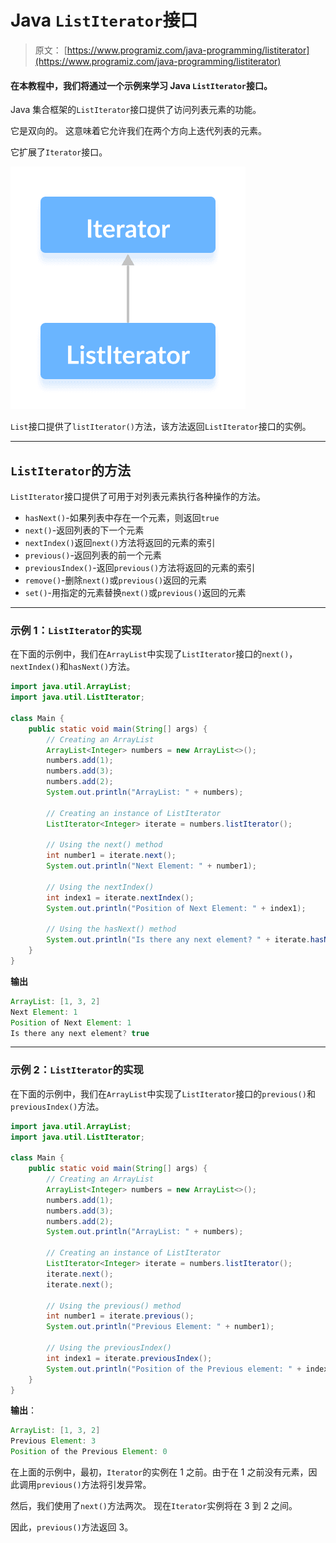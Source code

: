 # Java `ListIterator`接口

> 原文： [https://www.programiz.com/java-programming/listiterator](https://www.programiz.com/java-programming/listiterator)

#### 在本教程中，我们将通过一个示例来学习 Java `ListIterator`接口。

Java 集合框架的`ListIterator`接口提供了访问列表元素的功能。

它是双向的。 这意味着它允许我们在两个方向上迭代列表的元素。

它扩展了`Iterator`接口。

![The ListIterator interface extends the Java Iterator interface.](img/82ba01ec6aad31347af6aea50b3d77d3.png)

`List`接口提供了`listIterator()`方法，该方法返回`ListIterator`接口的实例。

* * *

## `ListIterator`的方法

`ListIterator`接口提供了可用于对列表元素执行各种操作的方法。

*   `hasNext()`-如果列表中存在一个元素，则返回`true`
*   `next()`-返回列表的下一个元素
*   `nextIndex()`返回`next()`方法将返回的元素的索引
*   `previous()`-返回列表的前一个元素
*   `previousIndex()`-返回`previous()`方法将返回的元素的索引
*   `remove()`-删除`next()`或`previous()`返回的元素
*   `set()`-用指定的元素替换`next()`或`previous()`返回的元素

* * *

### 示例 1：`ListIterator`的实现

在下面的示例中，我们在`ArrayList`中实现了`ListIterator`接口的`next()`，`nextIndex()`和`hasNext()`方法。

```java
import java.util.ArrayList;
import java.util.ListIterator;

class Main {
    public static void main(String[] args) {
        // Creating an ArrayList
        ArrayList<Integer> numbers = new ArrayList<>();
        numbers.add(1);
        numbers.add(3);
        numbers.add(2);
        System.out.println("ArrayList: " + numbers);

        // Creating an instance of ListIterator
        ListIterator<Integer> iterate = numbers.listIterator();

        // Using the next() method
        int number1 = iterate.next();
        System.out.println("Next Element: " + number1);

        // Using the nextIndex()
        int index1 = iterate.nextIndex();
        System.out.println("Position of Next Element: " + index1);

        // Using the hasNext() method
        System.out.println("Is there any next element? " + iterate.hasNext());
    }
} 
```

**输出**

```java
ArrayList: [1, 3, 2]
Next Element: 1
Position of Next Element: 1
Is there any next element? true 
```

* * *

### 示例 2：`ListIterator`的实现

在下面的示例中，我们在`ArrayList`中实现了`ListIterator`接口的`previous()`和`previousIndex()`方法。

```java
import java.util.ArrayList;
import java.util.ListIterator;

class Main {
    public static void main(String[] args) {
        // Creating an ArrayList
        ArrayList<Integer> numbers = new ArrayList<>();
        numbers.add(1);
        numbers.add(3);
        numbers.add(2);
        System.out.println("ArrayList: " + numbers);

        // Creating an instance of ListIterator
        ListIterator<Integer> iterate = numbers.listIterator();
        iterate.next();
        iterate.next();

        // Using the previous() method
        int number1 = iterate.previous();
        System.out.println("Previous Element: " + number1);

        // Using the previousIndex()
        int index1 = iterate.previousIndex();
        System.out.println("Position of the Previous element: " + index1);
    }
} 
```

**输出**：

```java
ArrayList: [1, 3, 2]
Previous Element: 3
Position of the Previous Element: 0 
```

在上面的示例中，最初，`Iterator`的实例在 1 之前。由于在 1 之前没有元素，因此调用`previous()`方法将引发异常。

然后，我们使用了`next()`方法两次。 现在`Iterator`实例将在 3 到 2 之间。

因此，`previous()`方法返回 3。